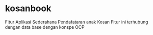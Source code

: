 # kosanbook

Fitur Aplikasi Sederahana Pendafataran anak Kosan 
Fitur ini terhubung dengan data base dengan konspe OOP
